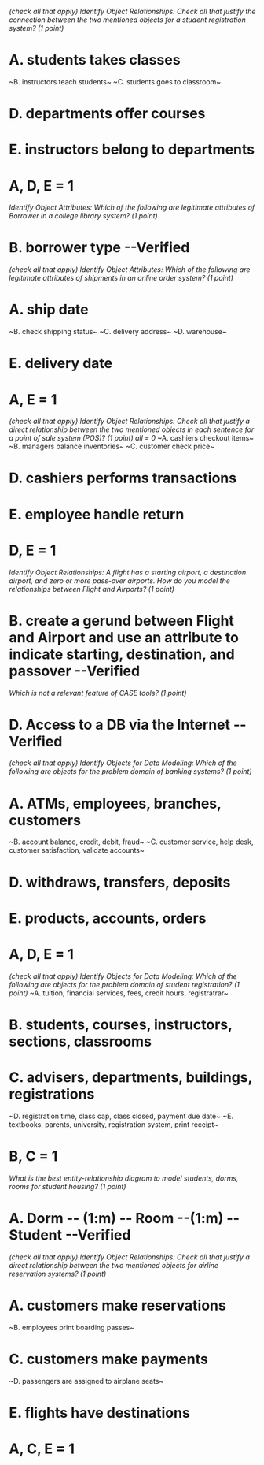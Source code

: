 *(check all that apply) Identify Object Relationships: Check all that justify the connection between the two mentioned objects for a student registration system? (1 point)*
# A. students takes classes
~B. instructors teach students~
~C. students goes to classroom~
# D. departments offer courses
# E. instructors belong to departments

# A, D, E = 1 

*Identify Object Attributes: Which of the following are legitimate attributes of Borrower in a college library system? (1 point)*
# B. borrower type --Verified

*(check all that apply) Identify Object Attributes: Which of the following are legitimate attributes of shipments in an online order system? (1 point)*
# A. ship date
~B. check shipping status~ 
~C. delivery address~
~D. warehouse~
# E. delivery date

# A, E = 1

*(check all that apply) Identify Object Relationships: Check all that justify a direct relationship between the two mentioned objects in each sentence for a point of sale system (POS)? (1 point) all = 0*
~A. cashiers checkout items~
~B. managers balance inventories~
~C. customer check price~
# D. cashiers performs transactions
# E. employee handle return

# D, E = 1

*Identify Object Relationships: A flight has a starting airport, a destination airport, and zero or more pass-over airports. How do you model the relationships between Flight and Airports? (1 point)*
# B. create a gerund between Flight and Airport and use an attribute to indicate starting, destination, and passover --Verified

*Which is not a relevant feature of CASE tools? (1 point)*
# D. Access to a DB via the Internet --Verified

*(check all that apply) Identify Objects for Data Modeling: Which of the following are objects for the problem domain of banking systems? (1 point)*
# A. ATMs, employees, branches, customers 
~B. account balance, credit, debit, fraud~
~C. customer service, help desk, customer satisfaction, validate accounts~
# D. withdraws, transfers, deposits
# E. products, accounts, orders

# A, D, E = 1

*(check all that apply) Identify Objects for Data Modeling: Which of the following are objects for the problem domain of student registration? (1 point)*
~A. tuition, financial services, fees, credit hours, registratrar~
# B. students, courses, instructors, sections, classrooms
# C. advisers, departments, buildings, registrations
~D. registration time, class cap, class closed, payment due date~
~E. textbooks, parents, university, registration system, print receipt~

# B, C = 1


*What is the best entity-relationship diagram to model students, dorms, rooms for student housing? (1 point)*
# A. Dorm -- (1:m) -- Room --(1:m) -- Student --Verified

*(check all that apply) Identify Object Relationships: Check all that justify a direct relationship between the two mentioned objects for airline reservation systems? (1 point)*
# A. customers make reservations 
~B. employees print boarding passes~
# C. customers make payments
~D. passengers are assigned to airplane seats~
# E. flights have destinations

# A, C, E = 1
